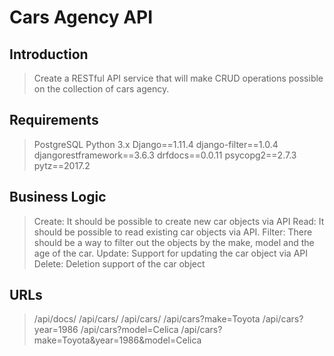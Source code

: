 # Cars Agency API

## Introduction

> Create a RESTful API service that will make CRUD operations possible on the collection of cars agency.

## Requirements

> PostgreSQL
> Python 3.x
> Django==1.11.4
> django-filter==1.0.4
> djangorestframework==3.6.3
> drfdocs==0.0.11
> psycopg2==2.7.3
> pytz==2017.2

## Business Logic

> Create: It should be possible to create new car objects via API
> Read: It should be possible to read existing car objects via API.
> Filter: There should be a way to filter out the objects by the make, model and the age of the car.
> Update: Support for updating the car object via API
> Delete: Deletion support of the car object

## URLs

> /api/docs/
> /api/cars/
> /api/cars/<ID>
> /api/cars?make=Toyota
> /api/cars?year=1986
> /api/cars?model=Celica
> /api/cars?make=Toyota&year=1986&model=Celica